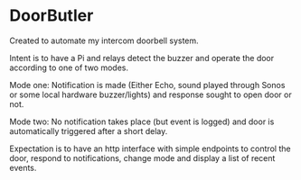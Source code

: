 # DoorButler

Created to automate my intercom doorbell system.

Intent is to have a Pi and relays detect the buzzer and operate the door according to one of two modes.

Mode one: Notification is made (Either Echo, sound played through Sonos or some local hardware buzzer/lights) and response sought to open door or not.

Mode two: No notification takes place (but event is logged) and door is automatically triggered after a short delay.

Expectation is to have an http interface with simple endpoints to control the door, respond to notifications, change mode and display a list of recent events.
